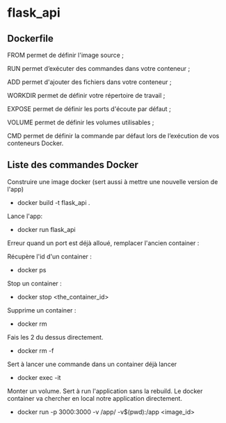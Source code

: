 # flask_api

## Dockerfile 

FROM permet de définir l'image source ;

RUN permet d’exécuter des commandes dans votre conteneur ;

ADD permet d'ajouter des fichiers dans votre conteneur ;

WORKDIR permet de définir votre répertoire de travail ;

EXPOSE permet de définir les ports d'écoute par défaut ;

VOLUME permet de définir les volumes utilisables ;

CMD permet de définir la commande par défaut lors de l’exécution de vos conteneurs Docker.


## Liste des commandes Docker

Construire une image docker (sert aussi à mettre une nouvelle version de l'app)
 - docker build -t flask_api .

Lance l'app:
- docker run flask_api

Erreur quand un port est déjà alloué, remplacer l'ancien container :

Récupère l'id d'un container : 
- docker ps

Stop un container :
- docker stop <the_container_id>

Supprime un container :
 - docker rm <the-container-id>

Fais les 2 du dessus directement.
 - docker rm -f <the-container-id>
  
Sert à lancer une commande dans un container déjà lancer
 - docker exec -it <container id> <command> 

Monter un volume.
Sert à run l'application sans la rebuild.
Le docker container va chercher en local notre application directement.
- docker run -p 3000:3000 -v /app/ -v$(pwd):/app <image_id>
